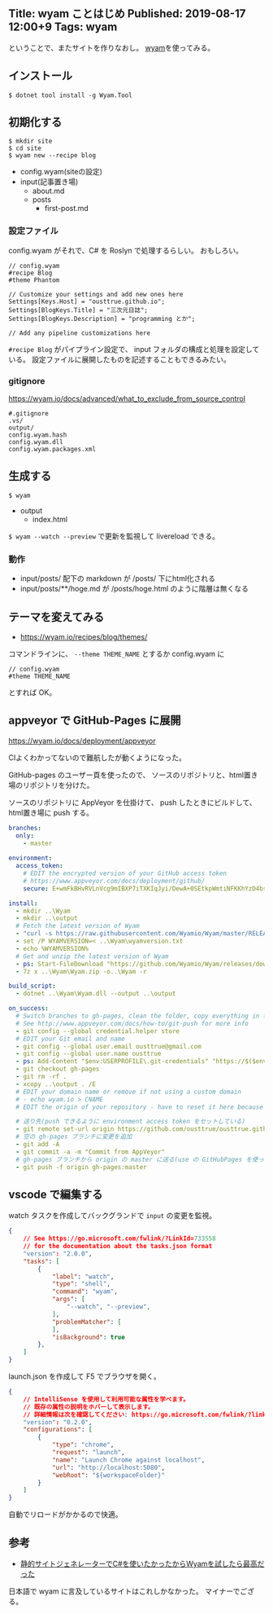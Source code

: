 Title: wyam ことはじめ
Published: 2019-08-17 12:00+9
Tags: wyam
---
ということで、またサイトを作りなおし。
[wyam](https://wyam.io/)を使ってみる。

## インストール

```
$ dotnet tool install -g Wyam.Tool
```

## 初期化する

```
$ mkdir site
$ cd site
$ wyam new --recipe blog
```

* config.wyam(siteの設定)
* input(記事置き場)
  * about.md
  * posts
    * first-post.md

### 設定ファイル

config.wyam がそれで、C# を Roslyn で処理するらしい。
おもしろい。

```
// config.wyam
#recipe Blog
#theme Phantom

// Customize your settings and add new ones here
Settings[Keys.Host] = "ousttrue.github.io";
Settings[BlogKeys.Title] = "三次元日誌";
Settings[BlogKeys.Description] = "programming とか";

// Add any pipeline customizations here
```

`#recipe Blog` がパイプライン設定で、 input フォルダの構成と処理を設定している。
設定ファイルに展開したものを記述することもできるみたい。

### gitignore

https://wyam.io/docs/advanced/what_to_exclude_from_source_control

```
#.gitignore
.vs/
output/
config.wyam.hash
config.wyam.dll
config.wyam.packages.xml
```

## 生成する

```
$ wyam
```

* output
  * index.html

`$ wyam --watch --preview` で更新を監視して livereload できる。

### 動作

* input/posts/ 配下の markdown が /posts/ 下にhtml化される
* input/posts/**/hoge.md が /posts/hoge.html のように階層は無くなる

## テーマを変えてみる

* https://wyam.io/recipes/blog/themes/

コマンドラインに、 `--theme THEME_NAME` とするか config.wyam に

```
// config.wyam
#theme THEME_NAME
```

とすれば OK。

## appveyor で GitHub-Pages に展開

https://wyam.io/docs/deployment/appveyor

CIよくわかってないので難航したが動くようになった。

GitHub-pages のユーザー頁を使ったので、
ソースのリポジトリと、html置き場のリポジトリを分けた。

ソースのリポジトリに AppVeyor を仕掛けて、
push したときにビルドして、html置き場に push する。

```yaml
branches:
  only:
    - master
    
environment:
  access_token:
    # EDIT the encrypted version of your GitHub access token
    # https://www.appveyor.com/docs/deployment/github/
    secure: E+wmFkBHvRVLnVcg9mIBXP7iTXKIqJyi/DewA+0SEtkpWmtiNFKKhYzD4bs0nw2L

install:
  - mkdir ..\Wyam
  - mkdir ..\output
  # Fetch the latest version of Wyam 
  - "curl -s https://raw.githubusercontent.com/Wyamio/Wyam/master/RELEASE -o ..\\Wyam\\wyamversion.txt"
  - set /P WYAMVERSION=< ..\Wyam\wyamversion.txt
  - echo %WYAMVERSION%
  # Get and unzip the latest version of Wyam
  - ps: Start-FileDownload "https://github.com/Wyamio/Wyam/releases/download/$env:WYAMVERSION/Wyam-$env:WYAMVERSION.zip" -FileName "..\Wyam\Wyam.zip"
  - 7z x ..\Wyam\Wyam.zip -o..\Wyam -r

build_script:
  - dotnet ..\Wyam\Wyam.dll --output ..\output

on_success:
  # Switch branches to gh-pages, clean the folder, copy everything in from the Wyam output, and commit/push
  # See http://www.appveyor.com/docs/how-to/git-push for more info
  - git config --global credential.helper store
  # EDIT your Git email and name
  - git config --global user.email ousttrue@gmail.com
  - git config --global user.name ousttrue
  - ps: Add-Content "$env:USERPROFILE\.git-credentials" "https://$($env:access_token):x-oauth-basic@github.com`n"
  - git checkout gh-pages
  - git rm -rf .
  - xcopy ..\output . /E
  # EDIT your domain name or remove if not using a custom domain
  # - echo wyam.io > CNAME
  # EDIT the origin of your repository - have to reset it here because AppVeyor pulls from SSH, but GitHub won't accept SSH pushes

  # 送り先(push できるように environment access token をセットしている)
  - git remote set-url origin https://github.com/ousttrue/ousttrue.github.io.git
  # 空の gh-pages ブランチに変更を追加
  - git add -A
  - git commit -a -m "Commit from AppVeyor"
  # gh-pages ブランチから origin の master に送る(use の GitHubPages を使っているので master ブランチ運用)
  - git push -f origin gh-pages:master
```

## vscode で編集する

watch タスクを作成してバックグランドで `input` の変更を監視。

```tasks.json
{
    // See https://go.microsoft.com/fwlink/?LinkId=733558
    // for the documentation about the tasks.json format
    "version": "2.0.0",
    "tasks": [
        {
            "label": "watch",
            "type": "shell",
            "command": "wyam",
            "args": [
                "--watch", "--preview",
            ],
            "problemMatcher": [
            ],
            "isBackground": true
        },
    ]
}
```

launch.json を作成して F5 でブラウザを開く。

```launch.json
{
    // IntelliSense を使用して利用可能な属性を学べます。
    // 既存の属性の説明をホバーして表示します。
    // 詳細情報は次を確認してください: https://go.microsoft.com/fwlink/?linkid=830387
    "version": "0.2.0",
    "configurations": [
        {
            "type": "chrome",
            "request": "launch",
            "name": "Launch Chrome against localhost",
            "url": "http://localhost:5080",
            "webRoot": "${workspaceFolder}"
        }
    ]
}
```

自動でリロードがかかるので快適。

## 参考

* [静的サイトジェネレーターでC#を使いたかったからWyamを試したら最高だった](https://qiita.com/MeilCli/items/425a5436aced08ba7062)

日本語で wyam に言及しているサイトはこれしかなかった。
マイナーでござる。
